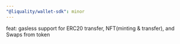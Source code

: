 ```yaml
---
"@liquality/wallet-sdk": minor
---
```


feat: gasless support for ERC20 transfer, NFT(minting & transfer), and Swaps from token
